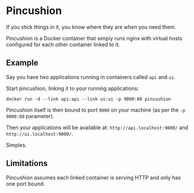 # Pincushion

If you stick things in it, you know where they are when you need them.

Pincushion is a Docker container that simply runs nginx with virtual hosts configured for each other container linked to it.

## Example

Say you have two applications running in containers called `api` and `ui`.

Start pincushion, linking it to your running applications:

    docker run -d --link api:api --link ui:ui -p 9000:80 pincushion

Pincushion itself is then bound to port `9000` on your machine (as per the `-p 9000:80` parameter).

Then your applications will be available at: `http://api.localhost:9000/` and `http://ui.localhost:9000/`.

Simples.

## Limitations

Pincushion assumes each linked container is serving HTTP and only has one port bound.
